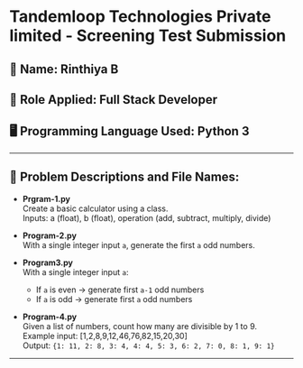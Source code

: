 # Tandemloop Technologies Private limited - Screening Test Submission

## 👤 Name: Rinthiya B  
## 💼 Role Applied: Full Stack Developer  
## 🖥 Programming Language Used: Python 3  

---

## 📄 Problem Descriptions and File Names:

- **Prgram-1.py**  
  Create a basic calculator using a class.  
  Inputs: a (float), b (float), operation (add, subtract, multiply, divide)

- **Program-2.py**  
  With a single integer input `a`, generate the first `a` odd numbers.  

- **Program3.py**  
  With a single integer input `a`:  
  - If `a` is even → generate first `a-1` odd numbers  
  - If `a` is odd → generate first `a` odd numbers 

- **Program-4.py**  
  Given a list of numbers, count how many are divisible by 1 to 9.  
  Example input: [1,2,8,9,12,46,76,82,15,20,30]  
  Output: `{1: 11, 2: 8, 3: 4, 4: 4, 5: 3, 6: 2, 7: 0, 8: 1, 9: 1}`

---
